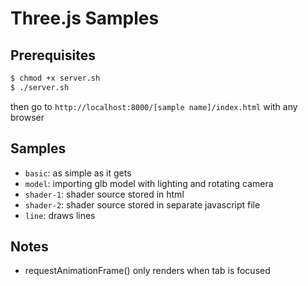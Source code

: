 # Three.js Samples

## Prerequisites

```sh
$ chmod +x server.sh
$ ./server.sh
```
then go to `http://localhost:8000/[sample name]/index.html` with any browser

## Samples

+ `basic`: as simple as it gets
+ `model`: importing glb model with lighting and rotating camera
+ `shader-1`: shader source stored in html
+ `shader-2`: shader source stored in separate javascript file
+ `line`: draws lines

## Notes

+ requestAnimationFrame() only renders when tab is focused
